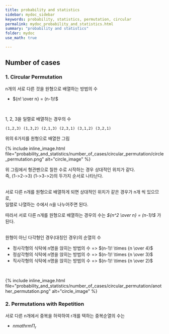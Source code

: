 ```yaml
---
title: probability and statistics
sidebar: mydoc_sidebar
keywords: probability, statistics, permutation, circular
permalink: mydoc_probability_and_statistics.html
summary: "probability and statistics"
folder: mydoc
use_math: true

---
```


## Number of cases

### 1. Circular Permutation

n개의 서로 다른 것을 원형으로 배열하는 방법의 수 <br>

* ${n! \over n} = (n-1)!$

<br>

1, 2, 3을 일렬로 배열하는 경우의 수

    (1,2,3) (1,3,2) (2,1,3) (2,3,1) (3,1,2) (3,2,1)

위의 6가지를 원형으로 배열한 그림 <br>

{% include inline_image.html file="probability_and_statistics/number_of_cases/circular_permutation/circle_permutation.png" alt="circle_image" %}

위 그림에서 형관펜으로 칠한 수로 시작하는 경우 상대적인 위치가 같다. <br>
즉, (1->2->3) (1->3->2)의 두가지 순서로 나타난다. <br><br>

서로 다른 n개를 원형으로 배열하게 되면 상대적인 위치가 같은 경우가 n개 씩 있으므로, <br>
일렬로 나열하는 수에서 n을 나누어주면 된다.<br>

따라서 서로 다른 n개를 원형으로 배열하는 경우의 수는 *${n^2 \over n} = (n-1)!$* 가 된다.
<br><br>

원형이 아닌 다각형인 경우(대칭인 경우)의 순열의 수
* 정사각형의 식탁에 n명을 앉히는 방법의 수 => $(n-1)! \times {n \over 4}$
* 정삼각형의 식탁에 n명을 앉히는 방법의 수 => $(n-1)! \times {n \over 3}$
* 직사각형의 식탁에 n명을 앉히는 방법의 수 => $(n-1)! \times {n \over 2}$
<br>

{% include inline_image.html file="probability_and_statistics/number_of_cases/circular_permutation/another_permutation.png" alt="circle_image" %}


### 2. Permutations with Repetition

서로 다른 n개에서 중복을 허락하여 r개를 택하는 중복순열의 수는<br>

* ${n}mathrm{\Pi}_{r}$